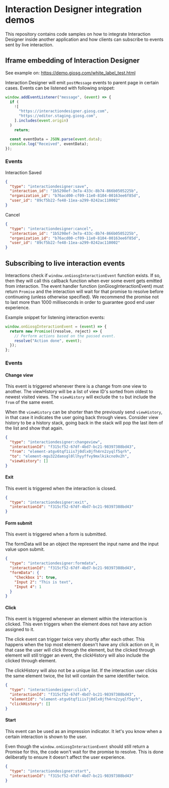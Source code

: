 # Interaction Designer integration demos

This repository contains code samples on how to integrate Interaction Designer inside another application and how clients can subscribe to events sent by live interaction.

## Iframe embedding of Interaction Designer

See example on: https://demo.giosg.com/white_label_test.html

Interaction Designer will emit `postMessage` events to parent page in certain cases. Events can be listened with following snippet:

```javascript
window.addEventListener("message", (event) => {
  if (
    ![
      "https://interactiondesigner.giosg.com",
      "https://editor.staging.giosg.com",
    ].includes(event.origin)
  )
    return;

  const eventData = JSON.parse(event.data);
  console.log("Received", eventData);
});
```

### Events

Interaction Saved

```json
{
  "type": "interactiondesigner:save",
  "interaction_id": "1b5298ef-3e7a-433c-8b74-866b0505225b",
  "organization_id": "b76acd00-cf09-11e0-8104-00163ee6f85d",
  "user_id": "89cf5b22-fe48-11ea-a299-0242ac110002"
}
```

Cancel

```json
{
  "type": "interactiondesigner:cancel",
  "interaction_id": "1b5298ef-3e7a-433c-8b74-866b0505225b",
  "organization_id": "b76acd00-cf09-11e0-8104-00163ee6f85d",
  "user_id": "89cf5b22-fe48-11ea-a299-0242ac110002"
}
```

## Subscribing to live interaction events

Interactions check if `window.onGiosgInteractionEvent` function exists. If so, then they will call this callback function when ever some event gets emitted from interaction. The event handler function (onGiosgInteractionEvent) must return `Promise` and the interaction will wait for that promise to resolve before continueing (unless otherwise specified). We recommend the promise not to last more than 1000 milliseconds in order to guarantee good end user experience.

Example snippet for listening interaction events:

```js
window.onGiosgInteractionEvent = (event) => {
  return new Promise((resolve, reject) => {
    // Perform actions based on the passed event.
    resolve("Action done", event);
  });
};
```

### Events

#### Change view

This event is triggered whenever there is a change from one view to another. The viewHistory will be a list of view ID's sorted from oldest to newest visited views. The `viewHistory` will exclude the `to` but include the `from` of the same event.

When the `viewHistory` can be shorter than the previously send `viewHistory`, in that case it indicates the user going back through views. Consider view history to be a history stack, going back in the stack will pop the last item of the list and show that again.

```json
{
  "type": "interactiondesigner:changeview",
  "interactionId": "f315cf52-67df-4bd7-bc21-98397388bd43",
  "from": "element-atgv6tqf1iis7j0dlx0jfh4rn2zyqlf5qrh",
  "to": "element-mgu322damsgl0llhyyffvy9mxlkikcno9v2h",
  "viewHistory": []
}
```

#### Exit

This event is triggered when the interaction is closed.

```json
{
  "type": "interactiondesigner:exit",
  "interactionId": "f315cf52-67df-4bd7-bc21-98397388bd43"
}
```

#### Form submit

This event is triggered when a form is submitted.

The formData will be an object the represent the input name and the input value upon submit.

```json
{
  "type": "interactiondesigner:formdata",
  "interactionId": "f315cf52-67df-4bd7-bc21-98397388bd43",
  "formData": {
    "Checkbox 1": true,
    "Input 2": "This is text",
    "Input 4": 1
  }
}
```

#### Click

This event is triggered whenever an element within the interaction is clicked. This even triggers when the element does not have any action assigned to it.

The click event can trigger twice very shortly after each other. This happens when the top most element doesn't have any click action on it, in that case the user will click through the element, but the clicked through element will still trigger an event, the clickHistory will also include the clicked through element.

The clickHistory will also not be a unique list. If the interaction user clicks the same element twice, the list will contain the same identifier twice.

```json
{
  "type": "interactiondesigner:click",
  "interactionId": "f315cf52-67df-4bd7-bc21-98397388bd43",
  "elementId": "element-atgv6tqf1iis7j0dlx0jfh4rn2zyqlf5qrh",
  "clickHistory": []
}
```

#### Start

This event can be used as an impression indicator. It let's you know when a certain interaction is shown to the user.

Even though the `window.onGiosgInteractionEvent` should still return a Promise for this, the code won't wait for the promise to resolve. This is done deliberatly to ensure it doesn't affect the user experience.

```json
{
  "type": "interactiondesigner:start",
  "interactionId": "f315cf52-67df-4bd7-bc21-98397388bd43"
}
```
